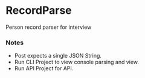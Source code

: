 # RecordParse
Person record parser for interview

<h3>Notes</h3>
<ul>
  <li>Post expects a single JSON String.</li>
  <li>Run CLI Project to view console parsing and view.</li>
  <li>Run API Project for API.</li>
</ul>
